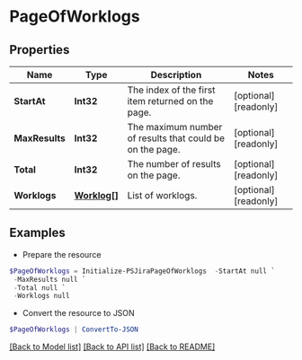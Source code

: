 # PageOfWorklogs
## Properties

Name | Type | Description | Notes
------------ | ------------- | ------------- | -------------
**StartAt** | **Int32** | The index of the first item returned on the page. | [optional] [readonly] 
**MaxResults** | **Int32** | The maximum number of results that could be on the page. | [optional] [readonly] 
**Total** | **Int32** | The number of results on the page. | [optional] [readonly] 
**Worklogs** | [**Worklog[]**](Worklog.md) | List of worklogs. | [optional] [readonly] 

## Examples

- Prepare the resource
```powershell
$PageOfWorklogs = Initialize-PSJiraPageOfWorklogs  -StartAt null `
 -MaxResults null `
 -Total null `
 -Worklogs null
```

- Convert the resource to JSON
```powershell
$PageOfWorklogs | ConvertTo-JSON
```

[[Back to Model list]](../README.md#documentation-for-models) [[Back to API list]](../README.md#documentation-for-api-endpoints) [[Back to README]](../README.md)

